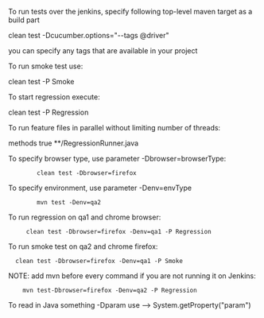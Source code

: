 To run tests over the jenkins, specify following top-level maven target as a build part



clean test -Dcucumber.options="--tags @driver"

you can specify any tags that are available in your project

To run smoke test use:

clean test -P Smoke

To start regression execute:

clean test -P Regression

To run feature files in parallel without limiting number of threads:

  <parallel>methods</parallel>
    <useUnlimitedThreads>true</useUnlimitedThreads>
      <includes>
         <include>**/RegressionRunner.java</include>
            </includes>
            
            
  To specify browser type, use parameter -Dbrowser=browserType:
  
            clean test -Dbrowser=firefox 
  
  To specify environment, use parameter -Denv=envType
  
            mvn test -Denv=qa2
  
  To run regression on qa1 and chrome browser:
  
         clean test -Dbrowser=firefox -Denv=qa1 -P Regression
  
  To run smoke test on qa2 and chrome firefox:
  
      clean test -Dbrowser=firefox -Denv=qa1 -P Smoke
  
  NOTE: add mvn before every command if you are not running it on Jenkins:
  
        mvn test-Dbrowser=firefox -Denv=qa2 -P Regression 
  
  To read in Java something -Dparam use --> System.getProperty("param")